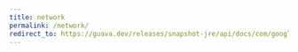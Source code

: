 ```yaml
---
title: network
permalink: /network/
redirect_to: https://guava.dev/releases/snapshot-jre/api/docs/com/google/common/graph/Network.html
---
```

